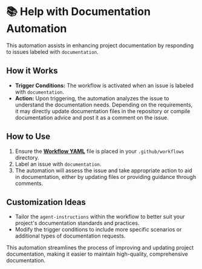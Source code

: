 # 📚 Help with Documentation Automation

This automation assists in enhancing project documentation by responding to issues labeled with `documentation`.

## How it Works

- **Trigger Conditions:** The workflow is activated when an issue is labeled with `documentation`.
- **Action:** Upon triggering, the automation analyzes the issue to understand the documentation needs. Depending on the requirements, it may directly update documentation files in the repository or compile documentation advice and post it as a comment on the issue.

## How to Use

1. Ensure the **[Workflow YAML](./workflow.yaml)** file is placed in your `.github/workflows` directory.
2. Label an issue with `documentation`.
3. The automation will assess the issue and take appropriate action to aid in documentation, either by updating files or providing guidance through comments.

## Customization Ideas

- Tailor the `agent-instructions` within the workflow to better suit your project's documentation standards and practices.
- Modify the trigger conditions to include more specific scenarios or additional types of documentation requests.

This automation streamlines the process of improving and updating project documentation, making it easier to maintain high-quality, comprehensive documentation.